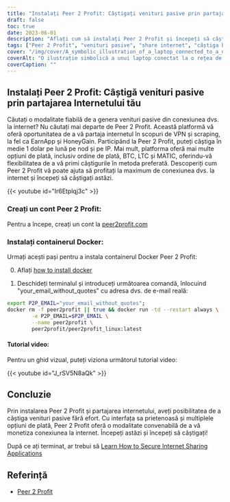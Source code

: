 ```yaml
---
title: "Instalați Peer 2 Profit: Câștigați venituri pasive prin partajarea Internetului dvs"
draft: false
toc: true
date: 2023-06-01
description: "Aflați cum să instalați Peer 2 Profit și începeți să câștigați un venit pasiv prin partajarea conexiunii dvs. la internet în scopuri de VPN și scraping, cu un câștig mediu lunar de 1 $ pe nod pe IP."
tags: ["Peer 2 Profit", "venituri pasive", "share internet", "câștiga bani", "VPN", "răzuire", "câștiga online", "opțiuni de plată", "mandate poștale", "BTC", "LTC", "MATIC", "Container Docker", "tutorial de instalare", "conexiune la internet", "câștiguri", "face bani", "venituri online", "monetizați internetul", "câștiga de acasă", "partajarea rețelei", "câștiga de pe internet", "câștigați din partajare", "câștigați fără efort", "creșterea veniturilor", "câștigați din VPN", "câștigați din răzuire", "câștigați de la Peer 2 Profit", "monetizarea internetului", "generarea de venituri pasive", "câștigați din partajarea rețelei"]
cover: "/img/cover/A_symbolic_illustration_of_a_laptop_connected_to_a_network.png"
coverAlt: "O ilustrație simbolică a unui laptop conectat la o rețea de noduri interconectate, reprezentând conceptul de partajare a internetului pentru generarea de venituri pasive."
coverCaption: ""
---
```


## Instalați Peer 2 Profit: Câștigă venituri pasive prin partajarea Internetului tău

Căutați o modalitate fiabilă de a genera venituri pasive din conexiunea dvs. la internet? Nu căutați mai departe de Peer 2 Profit. Această platformă vă oferă oportunitatea de a vă partaja internetul în scopuri de VPN și scraping, la fel ca EarnApp și HoneyGain. Participând la Peer 2 Profit, puteți câștiga în medie 1 dolar pe lună pe nod și pe IP. Mai mult, platforma oferă mai multe opțiuni de plată, inclusiv ordine de plată, BTC, LTC și MATIC, oferindu-vă flexibilitatea de a vă primi câștigurile în metoda preferată. Descoperiți cum Peer 2 Profit vă poate ajuta să profitați la maximum de conexiunea dvs. la internet și începeți să câștigați astăzi.

{{< youtube id="Ir6Etplqj3c" >}}

### Creați un cont Peer 2 Profit:
Pentru a începe, creați un cont la [peer2profit.com](https://peer2profit.com/)

### Instalați containerul Docker:
Urmați acești pași pentru a instala containerul Docker Peer 2 Profit:

0. Aflați [how to install docker](https://simeononsecurity.ch/other/creating-profitable-low-powered-crypto-miners/#installing-docker)

1. Deschideți terminalul și introduceți următoarea comandă, înlocuind "your_email_without_quotes" cu adresa dvs. de e-mail reală:
```bash
export P2P_EMAIL="your_email_without_quotes";
docker rm -f peer2profit || true && docker run -td --restart always \
        -e P2P_EMAIL=$P2P_EMAIL \
        --name peer2profit \
        peer2profit/peer2profit_linux:latest
```

#### Tutorial video:
Pentru un ghid vizual, puteți viziona următorul tutorial video:

{{< youtube id="J_rSV5N8aQk" >}}

## Concluzie
Prin instalarea Peer 2 Profit și partajarea internetului, aveți posibilitatea de a câștiga venituri pasive fără efort. Cu interfața sa prietenoasă și multiplele opțiuni de plată, Peer 2 Profit oferă o modalitate convenabilă de a vă monetiza conexiunea la internet. Începeți astăzi și începeți să câștigați!

După ce ați terminat, ar trebui să [Learn How to Secure Internet Sharing Applications](https://simeononsecurity.ch/other/how-to-secure-internet-sharing-applications/)

## Referință
- [Peer 2 Profit](https://peer2profit.com/)